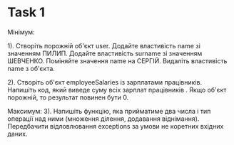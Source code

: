 # Task 1
<p>Мінімум: 

1). Створіть порожній об'єкт user.
Додайте властивість name зі значенням ПИЛИП.
Додайте властивість surname зі значенням ШЕВЧЕНКО.
Поміняйте значення name на СЕРГІЙ.
Видаліть властивість name з об'єкта.

2). Створіть об'єкт employeeSalaries із зарплатами працівників. Напишіть код, який виведе суму всіх зарплат працівників . Якщо об'єкт порожній, то результат повинен бути 0.

Максимум:
3). Напишіть функцію, яка прийматиме два числа і тип операції над ними (множення ділення, додавання віднімання). Передбачити відловлювання exceptions за умови не коретних вхідних даних. 
</p>
